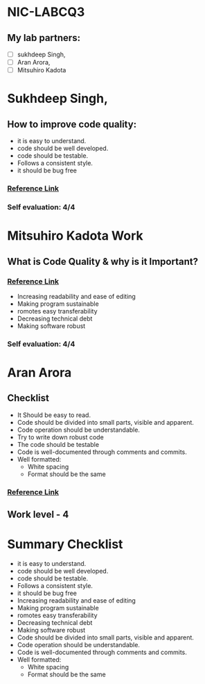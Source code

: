 # NIC-LABCQ3
## My lab partners: 
- [ ] sukhdeep Singh,
- [ ] Aran Arora,
- [ ] Mitsuhiro Kadota
# Sukhdeep Singh,
## How to improve code quality:
- it is easy to understand. 
- code should be well developed.
- code should be testable.
- Follows a consistent style.
- it should be bug free 
### [Reference Link](https://www.perforce.com/blog/sca/what-code-quality-overview-how-improve-code-quality)
 ### Self evaluation: 4/4
# Mitsuhiro Kadota Work
## What is Code Quality & why is it Important?
### [Reference Link](https://www.codegrip.tech/productivity/what-is-code-quality-why-is-it-important/)

- Increasing readability and ease of editing
-  Making program sustainable
- romotes easy transferability
- Decreasing technical debt
- Making software robust

### Self evaluation: 4/4
# Aran Arora
 ## Checklist

- It Should be easy to read.
- Code should be divided into small parts, visible and apparent. 
- Code operation should be understandable.
- Try to write down robust code
- The code should be testable
- Code is well-documented through comments and commits.
- Well formatted:
  - White spacing
  - Format should be the same
### [Reference Link](https://medium.com/@teal33t/clean-code-in-php-best-practices-and-principles-8ccf2f1673a7#:~:text=The%20first%20principle%20of%20writing,as%20proper%20indentation%20and%20formatting.)

## Work level - 4
# Summary Checklist
- it is easy to understand. 
- code should be well developed.
- code should be testable.
- Follows a consistent style.
- it should be bug free 
- Increasing readability and ease of editing
-  Making program sustainable
- romotes easy transferability
- Decreasing technical debt
- Making software robust
- Code should be divided into small parts, visible and apparent. 
- Code operation should be understandable.
- Code is well-documented through comments and commits.
- Well formatted:
  - White spacing
  - Format should be the same
